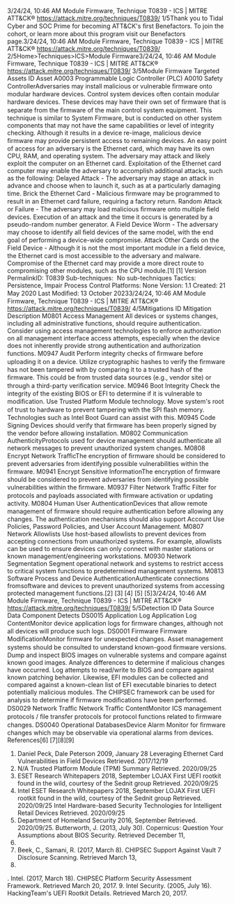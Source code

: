 3/24/24, 10:46 AM Module Firmware, Technique T0839 - ICS | MITRE ATT&CK®
https://attack.mitre.org/techniques/T0839/ 1/5Thank you to Tidal Cyber and SOC Prime for becoming ATT&CK's ﬁrst Benefactors. To join the cohort, or learn more about this program visit our
Benefactors page.3/24/24, 10:46 AM Module Firmware, Technique T0839 - ICS | MITRE ATT&CK®
https://attack.mitre.org/techniques/T0839/ 2/5Home>Techniques>ICS>Module Firmware3/24/24, 10:46 AM Module Firmware, Technique T0839 - ICS | MITRE ATT&CK®
https://attack.mitre.org/techniques/T0839/ 3/5Module Firmware
Targeted Assets
ID Asset
A0003 Programmable Logic Controller (PLC)
A0010 Safety ControllerAdversaries may install malicious or vulnerable ﬁrmware onto modular hardware devices. Control system devices often contain modular
hardware devices. These devices may have their own set of ﬁrmware that is separate from the ﬁrmware of the main control system
equipment.
This technique is similar to System Firmware, but is conducted on other system components that may not have the same capabilities or
level of integrity checking. Although it results in a device re-image, malicious device ﬁrmware may provide persistent access to remaining
devices. 
An easy point of access for an adversary is the Ethernet card, which may have its own CPU, RAM, and operating system. The adversary may
attack and likely exploit the computer on an Ethernet card. Exploitation of the Ethernet card computer may enable the adversary to
accomplish additional attacks, such as the following: 
Delayed Attack - The adversary may stage an attack in advance and choose when to launch it, such as at a particularly damaging
time.
Brick the Ethernet Card - Malicious ﬁrmware may be programmed to result in an Ethernet card failure, requiring a factory return.
Random Attack or Failure - The adversary may load malicious ﬁrmware onto multiple ﬁeld devices. Execution of an attack and the time
it occurs is generated by a pseudo-random number generator.
A Field Device Worm - The adversary may choose to identify all ﬁeld devices of the same model, with the end goal of performing a
device-wide compromise.
Attack Other Cards on the Field Device - Although it is not the most important module in a ﬁeld device, the Ethernet card is most
accessible to the adversary and malware. Compromise of the Ethernet card may provide a more direct route to compromising other
modules, such as the CPU module.[1]
[1]
Version PermalinkID: T0839
Sub-techniques:  No sub-techniques
 
Tactics: Persistence, Impair Process Control
 
Platforms: None
Version: 1.1
Created: 21 May 2020
Last Modiﬁed: 13 October 20233/24/24, 10:46 AM Module Firmware, Technique T0839 - ICS | MITRE ATT&CK®
https://attack.mitre.org/techniques/T0839/ 4/5Mitigations
ID Mitigation Description
M0801 Access Management All devices or systems changes, including all administrative functions, should require
authentication. Consider using access management technologies to enforce authorization on all
management interface access attempts, especially when the device does not inherently provide
strong authentication and authorization functions.
M0947 Audit Perform integrity checks of ﬁrmware before uploading it on a device. Utilize cryptographic hashes
to verify the ﬁrmware has not been tampered with by comparing it to a trusted hash of the
ﬁrmware. This could be from trusted data sources (e.g., vendor site) or through a third-party
veriﬁcation service.
M0946 Boot Integrity Check the integrity of the existing BIOS or EFI to determine if it is vulnerable to modiﬁcation. Use
Trusted Platform Module technology. Move system's root of trust to hardware to prevent
tampering with the SPI ﬂash memory. Technologies such as Intel Boot Guard can assist with this.
M0945 Code Signing Devices should verify that ﬁrmware has been properly signed by the vendor before allowing
installation.
M0802 Communication
AuthenticityProtocols used for device management should authenticate all network messages to prevent
unauthorized system changes.
M0808 Encrypt Network
TraﬃcThe encryption of ﬁrmware should be considered to prevent adversaries from identifying possible
vulnerabilities within the ﬁrmware.
M0941 Encrypt Sensitive
InformationThe encryption of ﬁrmware should be considered to prevent adversaries from identifying possible
vulnerabilities within the ﬁrmware.
M0937 Filter Network Traﬃc Filter for protocols and payloads associated with ﬁrmware activation or updating activity.
M0804 Human User
AuthenticationDevices that allow remote management of ﬁrmware should require authentication before allowing
any changes. The authentication mechanisms should also support Account Use Policies, Password
Policies, and User Account Management.
M0807 Network Allowlists Use host-based allowlists to prevent devices from accepting connections from unauthorized
systems. For example, allowlists can be used to ensure devices can only connect with master
stations or known management/engineering workstations. 
M0930 Network Segmentation Segment operational network and systems to restrict access to critical system functions to
predetermined management systems. 
M0813 Software Process and
Device AuthenticationAuthenticate connections fromsoftware and devices to prevent unauthorized systems from
accessing protected management functions.[2]
[3]
[4]
[5]
[5]3/24/24, 10:46 AM Module Firmware, Technique T0839 - ICS | MITRE ATT&CK®
https://attack.mitre.org/techniques/T0839/ 5/5Detection
ID Data Source Data Component Detects
DS0015 Application Log Application
Log ContentMonitor device application logs for ﬁrmware changes, although not all devices
will produce such logs.
DS0001 Firmware Firmware
ModiﬁcationMonitor ﬁrmware for unexpected changes. Asset management systems should
be consulted to understand known-good ﬁrmware versions. Dump and inspect
BIOS images on vulnerable systems and compare against known good images.
Analyze differences to determine if malicious changes have occurred. Log
attempts to read/write to BIOS and compare against known patching behavior.
Likewise, EFI modules can be collected and compared against a known-clean list
of EFI executable binaries to detect potentially malicious modules. The CHIPSEC
framework can be used for analysis to determine if ﬁrmware modiﬁcations have
been performed. 
DS0029 Network Traﬃc Network Traﬃc
ContentMonitor ICS management protocols / ﬁle transfer protocols for protocol functions
related to ﬁrmware changes.
DS0040 Operational DatabasesDevice Alarm Monitor for ﬁrmware changes which may be observable via operational alarms
from devices.
References[6]
[7][8][9]
1. Daniel Peck, Dale Peterson 2009, January 28 Leveraging
Ethernet Card Vulnerabilities in Field Devices Retrieved.
2017/12/19
2. N/A Trusted Platform Module (TPM) Summary Retrieved.
2020/09/25
3. ESET Research Whitepapers 2018, September LOJAX First
UEFI rootkit found in the wild, courtesy of the Sednit group
Retrieved. 2020/09/25
4. Intel ESET Research Whitepapers 2018, September LOJAX
First UEFI rootkit found in the wild, courtesy of the Sednit
group Retrieved. 2020/09/25 Intel Hardware-based Security
Technologies for Intelligent Retail Devices Retrieved.
2020/09/25
5. Department of Homeland Security 2016, September Retrieved.
2020/09/25 . Butterworth, J. (2013, July 30). Copernicus: Question Your
Assumptions about BIOS Security. Retrieved December 11,
2015.
7. Beek, C., Samani, R. (2017, March 8). CHIPSEC Support
Against Vault 7 Disclosure Scanning. Retrieved March 13,
2017.
 . Intel. (2017, March 18). CHIPSEC Platform Security
Assessment Framework. Retrieved March 20, 2017.
9. Intel Security. (2005, July 16). HackingTeam's UEFI Rootkit
Details. Retrieved March 20, 2017.